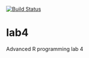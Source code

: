 [![Build Status](https://travis-ci.org/Raikao/lab4.svg?branch=master)](https://travis-ci.org/Raikao/lab4)
# lab4
Advanced R programming lab 4

